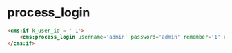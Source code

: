 # process_login

```html
<cms:if k_user_id = '-1'>
    <cms:process_login username='admin' password='admin' remember='1' redirect='1' />
</cms:if>
```
